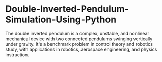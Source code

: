 # Double-Inverted-Pendulum-Simulation-Using-Python
The double inverted pendulum is a complex, unstable, and nonlinear mechanical device with two connected pendulums swinging vertically under gravity. It's a benchmark problem in control theory and robotics study, with applications in robotics, aerospace engineering, and physics instruction.
